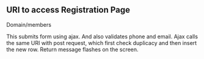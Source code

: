 ## URI to access Registration Page

Domain/members

This submits form using ajax. And also validates phone and email.
Ajax calls the same URI with post request, which first check duplicacy and then insert the new row.
Return message flashes on the screen.

